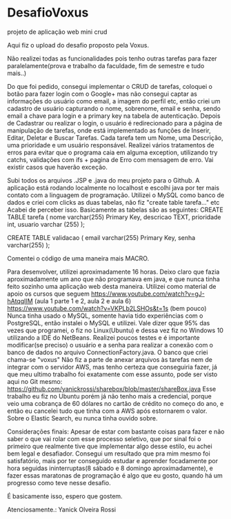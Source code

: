 # DesafioVoxus
projeto de aplicação web mini crud

Aqui fiz o upload do desafio proposto pela Voxus.

Não realizei todas as funcionalidades pois tenho outras tarefas para fazer paralelamente(prova e trabalho da faculdade, fim de semestre e tudo mais..)



Do que foi pedido, consegui implementar o CRUD de tarefas, coloquei o botão para fazer login com o Google+ mas não consegui captar as informações do usuário como email, a imagem do perfil etc, então criei um cadastro de usuário capturando o nome, sobrenome, email e senha, sendo email a chave para login e a primary key na tabela de autenticação.
Depois de Cadastrar ou realizar o login, o usuário é redirecionado para a página de manipulação de tarefas, onde está implementado as funções de Inserir, Editar, Deletar e Buscar Tarefas. Cada tarefa tem um Nome, uma Descrição, uma prioridade e um usuário responsável.
Realizei vários tratamentos de erros para evitar que o programa caia em alguma exception, utilizando try catchs, validações com ifs + pagina de Erro com mensagem de erro. Vai existir casos que haverão exceção. 

Subi todos os arquivos  .JSP e .java do meu projeto para o Github. A aplicação está rodando localmente no localhost e escolhi java por ter mais contato com a linguagem de programação.
Utilizei o MySQL como banco de dados e criei com clicks as duas tabelas, não fiz "create table tarefa..." etc Acabei de perceber isso.
Basicamente as tabelas são as seguintes:
CREATE TABLE tarefa (
    nome varchar(255) Primary Key,
    descricao TEXT,
    prioridade int,
    usuario varchar (255)
);

CREATE TABLE validacao (
    email varchar(255) Primary Key,
    senha varchar(255)
);


Comentei o código de uma maneira mais MACRO.

Para desenvolver, utilizei aproximadamente 16 horas. Deixo claro que fazia aproximadamente um ano que não programava em java, e que nunca tinha feito sozinho uma aplicação web desta maneira. Utilizei como material de apoio os cursos que seguem
https://www.youtube.com/watch?v=gJ-hAtqqIIM (aula 1 parte 1 e 2, aula 2  e aula 6)
https://www.youtube.com/watch?v=VKPLb2LSHOs&t=1s (bem pouco)
Nunca tinha usado o MySQL, somente havia tido experiências com o PostgreSQL, então instalei o MySQL e utilizei. Vale dizer qque 95% das vezes que programei, o fiz no Linux(Ubuntu) e dessa vez fiz no Windows 10 utilizando a IDE do NetBeans.
Realizei poucos testes e é importante modificar(se preciso) o usuário e a senha para realizar a conexão com o banco de dados no arquivo ConnectionFactory.java. O banco que criei chama-se "voxus"
Não fiz a parte de anexar arquivos às tarefas nem de integrar com o servidor AWS, mas tenho certeza que conseguiria fazer, já que meu ultimo trabalho foi exatamente com esse assunto, pode ser visto aqui no Git mesmo: https://github.com/yanickrossi/sharebox/blob/master/shareBox.java
Esse trabalho eu fiz no Ubuntu porém já não tenho mais a credencial, porque veio uma cobrança de 60 dólares no cartão de crédito no começo do ano, e então eu cancelei tudo que tinha com a AWS após estornarem o valor.
Sobre o Elastic Search, eu nunca tinha ouvido sobre.


Considerações finais:
Apesar de estar com bastante coisas para fazer e não saber o que vai rolar com esse processo seletivo, que por sinal foi o primeiro que realmente tive que implementar algo desse estilo, eu achei bem legal e desafiador. Consegui um resultado que pra mim mesmo foi satisfatório, mais por ter conseguido estudar e aprender focadamente por hora seguidas ininterruptas(8 sábado e 8 domingo aproximadamente), e fazer essas maratonas de programação é algo que eu gosto, quando há um progresso como teve nesse desafio.

É basicamente isso, espero que gostem.

Atenciosamente.: Yanick Olveira Rossi


